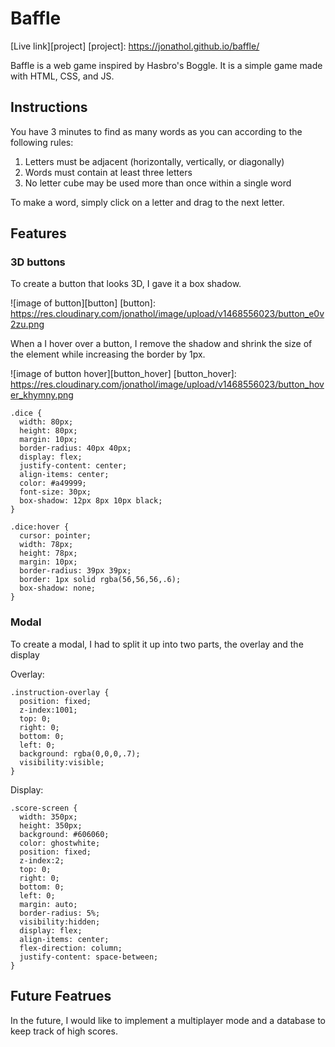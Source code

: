 # Baffle

[Live link][project]
[project]: https://jonathol.github.io/baffle/

Baffle is a web game inspired by Hasbro's Boggle. It is a simple game made with HTML, CSS, and JS.

## Instructions
You have 3 minutes to find as many words as you can according to the following rules:

  1. Letters must be adjacent (horizontally, vertically, or diagonally)
  2. Words must contain at least three letters
  3. No letter cube may be used more than once within a single word

To make a word, simply click on a letter and drag to the next letter.

## Features

### 3D buttons

To create a button that looks 3D, I gave it a box shadow.

![image of button][button]
[button]: https://res.cloudinary.com/jonathol/image/upload/v1468556023/button_e0v2zu.png

When a I hover over a button, I remove the shadow and shrink the size of the element while increasing the border by 1px.

![image of button hover][button_hover]
[button_hover]: https://res.cloudinary.com/jonathol/image/upload/v1468556023/button_hover_khymny.png

```
.dice {
  width: 80px;
  height: 80px;
  margin: 10px;
  border-radius: 40px 40px;
  display: flex;
  justify-content: center;
  align-items: center;
  color: #a49999;
  font-size: 30px;
  box-shadow: 12px 8px 10px black;
}

.dice:hover {
  cursor: pointer;
  width: 78px;
  height: 78px;
  margin: 10px;
  border-radius: 39px 39px;
  border: 1px solid rgba(56,56,56,.6);
  box-shadow: none;
}
```

### Modal

To create a modal, I had to split it up into two parts, the overlay and the display

Overlay:
```
.instruction-overlay {
  position: fixed;
  z-index:1001;
  top: 0;
  right: 0;
  bottom: 0;
  left: 0;
  background: rgba(0,0,0,.7);
  visibility:visible;
}
```
Display:
```
.score-screen {
  width: 350px;
  height: 350px;
  background: #606060;
  color: ghostwhite;
  position: fixed;
  z-index:2;
  top: 0;
  right: 0;
  bottom: 0;
  left: 0;
  margin: auto;
  border-radius: 5%;
  visibility:hidden;
  display: flex;
  align-items: center;
  flex-direction: column;
  justify-content: space-between;
}
```

## Future Featrues

In the future, I would like to implement a multiplayer mode and a database to keep track of high scores.
